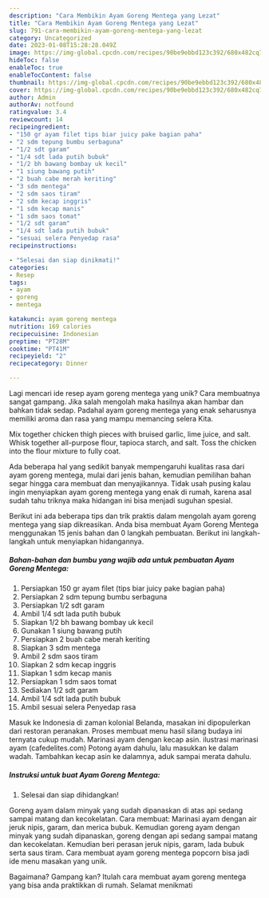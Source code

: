 ```yaml
---
description: "Cara Membikin Ayam Goreng Mentega yang Lezat"
title: "Cara Membikin Ayam Goreng Mentega yang Lezat"
slug: 791-cara-membikin-ayam-goreng-mentega-yang-lezat
category: Uncategorized
date: 2023-01-08T15:28:28.049Z
image: https://img-global.cpcdn.com/recipes/90be9ebbd123c392/680x482cq70/ayam-goreng-mentega-foto-resep-utama.jpg
hideToc: false
enableToc: true
enableTocContent: false
thumbnail: https://img-global.cpcdn.com/recipes/90be9ebbd123c392/680x482cq70/ayam-goreng-mentega-foto-resep-utama.jpg
cover: https://img-global.cpcdn.com/recipes/90be9ebbd123c392/680x482cq70/ayam-goreng-mentega-foto-resep-utama.jpg
author: Admin
authorAv: notfound
ratingvalue: 3.4
reviewcount: 14
recipeingredient:
- "150 gr ayam filet tips biar juicy pake bagian paha"
- "2 sdm tepung bumbu serbaguna"
- "1/2 sdt garam"
- "1/4 sdt lada putih bubuk"
- "1/2 bh bawang bombay uk kecil"
- "1 siung bawang putih"
- "2 buah cabe merah keriting"
- "3 sdm mentega"
- "2 sdm saos tiram"
- "2 sdm kecap inggris"
- "1 sdm kecap manis"
- "1 sdm saos tomat"
- "1/2 sdt garam"
- "1/4 sdt lada putih bubuk"
- "sesuai selera Penyedap rasa"
recipeinstructions:

- "Selesai dan siap dinikmati!"
categories:
- Resep
tags:
- ayam
- goreng
- mentega

katakunci: ayam goreng mentega 
nutrition: 169 calories
recipecuisine: Indonesian
preptime: "PT28M"
cooktime: "PT41M"
recipeyield: "2"
recipecategory: Dinner

---
```





Lagi mencari ide resep ayam goreng mentega yang unik? Cara membuatnya sangat gampang. Jika salah mengolah maka hasilnya akan hambar dan bahkan tidak sedap. Padahal ayam goreng mentega yang enak seharusnya memiliki aroma dan rasa yang mampu memancing selera Kita.





Mix together chicken thigh pieces with bruised garlic, lime juice, and salt. Whisk together all-purpose flour, tapioca starch, and salt. Toss the chicken into the flour mixture to fully coat.

Ada beberapa hal yang sedikit banyak mempengaruhi kualitas rasa dari ayam goreng mentega, mulai dari jenis bahan, kemudian pemilihan bahan segar hingga cara membuat dan menyajikannya. Tidak usah pusing kalau ingin menyiapkan ayam goreng mentega yang enak di rumah, karena asal sudah tahu triknya maka hidangan ini bisa menjadi suguhan spesial.






Berikut ini ada beberapa tips dan trik praktis dalam mengolah ayam goreng mentega yang siap dikreasikan. Anda bisa membuat Ayam Goreng Mentega menggunakan 15 jenis bahan dan 0 langkah pembuatan. Berikut ini langkah-langkah untuk menyiapkan hidangannya.

<!--inarticleads1-->

##### Bahan-bahan dan bumbu yang wajib ada untuk pembuatan Ayam Goreng Mentega:

1. Persiapkan 150 gr ayam filet (tips biar juicy pake bagian paha)
1. Persiapkan 2 sdm tepung bumbu serbaguna
1. Persiapkan 1/2 sdt garam
1. Ambil 1/4 sdt lada putih bubuk
1. Siapkan 1/2 bh bawang bombay uk kecil
1. Gunakan 1 siung bawang putih
1. Persiapkan 2 buah cabe merah keriting
1. Siapkan 3 sdm mentega
1. Ambil 2 sdm saos tiram
1. Siapkan 2 sdm kecap inggris
1. Siapkan 1 sdm kecap manis
1. Persiapkan 1 sdm saos tomat
1. Sediakan 1/2 sdt garam
1. Ambil 1/4 sdt lada putih bubuk
1. Ambil sesuai selera Penyedap rasa


Masuk ke Indonesia di zaman kolonial Belanda, masakan ini dipopulerkan dari restoran peranakan. Proses membuat menu hasil silang budaya ini ternyata cukup mudah. Marinasi ayam dengan kecap asin. ilustrasi marinasi ayam (cafedelites.com) Potong ayam dahulu, lalu masukkan ke dalam wadah. Tambahkan kecap asin ke dalamnya, aduk sampai merata dahulu. 

<!--inarticleads2-->

##### Instruksi untuk buat Ayam Goreng Mentega:


1. Selesai dan siap dihidangkan!

Goreng ayam dalam minyak yang sudah dipanaskan di atas api sedang sampai matang dan kecokelatan. Cara membuat: Marinasi ayam dengan air jeruk nipis, garam, dan merica bubuk. Kemudian goreng ayam dengan minyak yang sudah dipanaskan, goreng dengan api sedang sampai matang dan kecokelatan. Kemudian beri perasan jeruk nipis, garam, lada bubuk serta saus tiram. Cara membuat ayam goreng mentega popcorn bisa jadi ide menu masakan yang unik. 

Bagaimana? Gampang kan? Itulah cara membuat ayam goreng mentega yang bisa anda praktikkan di rumah. Selamat menikmati
